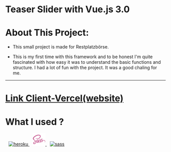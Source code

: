 # Teaser Slider with Vue.js 3.0

# **About This Project:**
- This small project is made for Restplatzbörse.

* This is my first time with this framework and to be honest I'm quite fascinated with how easy it was to understand the basic functions and structure.
I had a lot of fun with the project. It was a good chaling for me.

---

#  [Link Client-Vercel(website)](https://teaser-slider.vercel.app/)



# What I used ?
 <a href="https://vuejs.org/" target="_blank" rel="noreferrer"> <img src="https://www.vectorlogo.zone/logos/vuejs/vuejs-ar21.svg" alt="heroku" width="40" style="margin-left: 10px" height="40"/> </a> 
<a href="https://sass-lang.com" target="_blank" rel="noreferrer"> <img src="https://raw.githubusercontent.com/devicons/devicon/master/icons/sass/sass-original.svg" alt="sass" width="40" height="40" style="margin-left: 10px"/> </a>
<a href="https://sass-lang.com" target="_blank" rel="noreferrer"> <img src="https://www.vectorlogo.zone/logos/jestjsio/jestjsio-ar21.svg" alt="sass" width="40" height="40" style="margin-left: 10px"/> </a>
        
